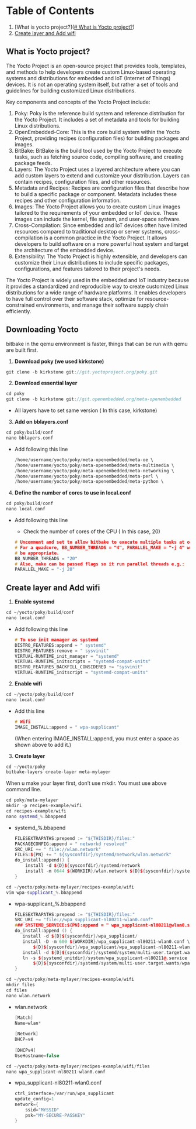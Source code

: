 # Table of Contents
1. [What is yocto project?]([# What is Yocto project?](https://github.com/leeoodol/DES_03.Head-Unit/edit/main/README.md#create-layer-and-add-wifi:~:text=and%20Add%20wifi-,What%20is%20Yocto%20project%3F,-The%20Yocto%20Project))
2. [Create layer and Add wifi]([https://github.com/leeoodol/DES_03.Head-Unit/edit/main/README.md#create-layer-and-add-wifi:~:text=Create%20layer%20and%20Add%20wifi](https://github.com/leeoodol/DES_03.Head-Unit/edit/main/README.md#create-layer-and-add-wifi:~:text=j%2020%22-,Create%20layer%20and%20Add%20wifi,-Enable%20systemd))


## What is Yocto project?

The Yocto Project is an open-source project that provides tools, templates, and methods to help developers create custom Linux-based operating systems and distributions for embedded and IoT (Internet of Things) devices. It is not an operating system itself, but rather a set of tools and guidelines for building customized Linux distributions.

Key components and concepts of the Yocto Project include:

1. Poky: Poky is the reference build system and reference distribution for the Yocto Project. It includes a set of metadata and tools for building Linux distributions.
2. OpenEmbedded-Core: This is the core build system within the Yocto Project, providing recipes (configuration files) for building packages and images.
3. BitBake: BitBake is the build tool used by the Yocto Project to execute tasks, such as fetching source code, compiling software, and creating package feeds.
4. Layers: The Yocto Project uses a layered architecture where you can add custom layers to extend and customize your distribution. Layers can contain recipes, configuration files, and other resources.
5. Metadata and Recipes: Recipes are configuration files that describe how to build a specific package or component. Metadata includes these recipes and other configuration information.
6. Images: The Yocto Project allows you to create custom Linux images tailored to the requirements of your embedded or IoT device. These images can include the kernel, file system, and user-space software.
7. Cross-Compilation: Since embedded and IoT devices often have limited resources compared to traditional desktop or server systems, cross-compilation is a common practice in the Yocto Project. It allows developers to build software on a more powerful host system and target the architecture of the embedded device.
8. Extensibility: The Yocto Project is highly extensible, and developers can customize their Linux distributions to include specific packages, configurations, and features tailored to their project's needs.

The Yocto Project is widely used in the embedded and IoT industry because it provides a standardized and reproducible way to create customized Linux distributions for a wide range of hardware platforms. It enables developers to have full control over their software stack, optimize for resource-constrained environments, and manage their software supply chain efficiently.

## Downloading Yocto

bitbake in the qemu environment is faster, things that can be run with qemu are built first.

1. **Download poky (we used kirkstone)**

```cpp
git clone -b kirkstone git://git.yoctoproject.org/poky.git
```

2. **Download essential layer**

```cpp
cd poky
git clone -b kirkstone git://git.openembedded.org/meta-openembedded
```

- All layers have to set same version ( In this case, kirkstone)

3. ****************************************Add on bblayers.conf****************************************

```cpp
cd poky/build/conf
nano bblayers.conf
```

- Add following this line
    
    ```cpp
    /home/username/yocto/poky/meta-openembedded/meta-oe \
    /home/username/yocto/poky/meta-openembedded/meta-multimedia \
    /home/username/yocto/poky/meta-openembedded/meta-networking \
    /home/username/yocto/poky/meta-openembedded/meta-perl \
    /home/username/yocto/poky/meta-openembedded/meta-python \
    ```
    

4. **Define the number of cores to use in local.conf**

```cpp
cd poky/build/conf
nano local.conf
```

- Add following this line
    - Check the number of cores of the CPU  ( In this case, 20)
    
    ```cpp
    # Uncomment and set to allow bitbake to execute multiple tasks at once. 
    # For a quadcore, BB_NUMBER_THREADS = "4", PARALLEL_MAKE = "-j 4" would 
    # be appropriate. 
    BB_NUMBER_THREADS = "20" 
    # Also, make can be passed flags so it run parallel threads e.g.: 
    PARALLEL_MAKE = "-j 20"
    ```
    

## Create layer and Add wifi

1. **Enable systemd**

```cpp
cd ~/yocto/poky/build/conf
nano local.conf
```

- Add following this line
    
    ```cpp
    # To use init manager as systemd
    DISTRO_FEATURES:append = " systemd"
    DISTRO_FEATURES:remove = " sysvinit"
    VIRTUAL-RUNTIME_init_manager = "systemd"
    VIRTUAL-RUNTIME_initscripts = "systemd-compat-units"
    DISTRO_FEATURES_BACKFILL_CONSIDERED += "sysvinit"
    VIRTUAL-RUNTIME_initscript = "systemd-compat-units"
    ```
    

2. **Enable wifi**

```cpp
cd ~/yocto/poky/build/conf
nano local.conf
```

- Add this line
    
    ```cpp
    # Wifi
    IMAGE_INSTALL:append = " wpa-supplicant"
    ```
    
    (When entering IMAGE_INSTALL:append, you must enter a space as shown above to add it.)
    
3. ************************Create layer************************

```cpp
cd ~/yocto/poky
bitbake-layers create-layer meta-mylayer
```

When u make your layer first, don’t use mkdir. You must use above command line.

```cpp
cd poky/meta-mylayer
mkdir -p recipes-example/wifi
cd recipes-example/wifi
nano systemd_%.bbappend
```

- systemd_%.bbapend
    
    ```cpp
    FILESEXTRAPATHS:prepend := "${THISDIR}/files:"
    PACKAGECONFIG:append = " networkd resolved"
    SRC_URI += " file://wlan.network"
    FILES:${PN} += " ${sysconfdir}/systemd/network/wlan.network"
    do_install:append() {
        install -d ${D}${sysconfdir}/systemd/network
        install -m 0644 ${WORKDIR}/wlan.network ${D}${sysconfdir}/systemd/network
    }
    ```
    

```cpp
cd ~/yocto/poky/meta-mylayer/recipes-example/wifi
vim wpa-supplicant_%.bbappend
```

- wpa-supplicant_%.bbappend
    
    ```cpp
    FILESEXTRAPATHS:prepend := "${THISDIR}/files:"
    SRC_URI += "file://wpa_supplicant-nl80211-wlan0.conf"
    ### SYSTEMD_SERVICE:${PN}:append = " wpa_supplicant-nl80211@wlan0.service"
    do_install:append () {
       install -d ${D}${sysconfdir}/wpa_supplicant/
       install -D -m 600 ${WORKDIR}/wpa_supplicant-nl80211-wlan0.conf \ 
           ${D}${sysconfdir}/wpa_supplicant/wpa_supplicant-nl80211-wlan0.conf
       install -d ${D}${sysconfdir}/systemd/system/multi-user.target.wants/
       ln -s ${systemd_unitdir}/system/wpa_supplicant-nl80211@.service \
       	   ${D}${sysconfdir}/systemd/system/multi-user.target.wants/wpa_supplicant-nl80211@wlan0.service
    }
    ```
    

```cpp
cd ~/yocto/poky/meta-mylayer/recipes-example/wifi
mkdir files
cd files
nano wlan.network
```

- wlan.network
    
    ```cpp
    [Match]
    Name=wlan*
        
    [Network]
    DHCP=v4
        
    [DHCPv4]
    UseHostname=false
    ```
    

```cpp
cd ~/yocto/poky/meta-mylayer/recipes-example/wifi/files
nano wpa_supplicant-nl80211-wlan0.conf
```

- wpa_supplicant-nl80211-wlan0.conf
    
    ```cpp
    ctrl_interface=/var/run/wpa_supplicant
    update_config=1
    network={
        ssid="MYSSID"
        psk="MY-SECURE-PASSKEY"
    }
    ```
